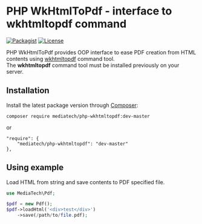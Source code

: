 # PHP WkHtmlToPdf - interface to wkhtmltopdf command

[![Packagist](https://img.shields.io/packagist/v/mediatech/php-wkhtmltopdf.svg?style=flat-square&maxAge=2592000)]()
[![License](https://img.shields.io/packagist/l/mediatech/php-wkhtmltopdf.svg?style=flat-square&maxAge=2592000)]()

PHP WkHtmlToPdf provides OOP interface to ease PDF creation from HTML contents using [wkhtmltopdf](http://wkhtmltopdf.org) command tool.  
The **wkhtmltopdf** command tool must be installed previously on your server.

## Installation

Install the latest package version through [Composer](http://getcomposer.org):

```
composer require mediatech/php-wkhtmltopdf:dev-master
```

or

```
"require": {
    "mediatech/php-wkhtmltopdf": "dev-master"
},
```

## Using example

Load HTML from string and save contents to PDF specified file.

```php
use MediaTech\Pdf;

$pdf = new Pdf();
$pdf->loadHtml('<div>test</div>')
    ->save(/path/to/file.pdf);
```